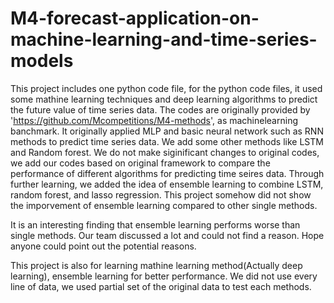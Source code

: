 # M4-forecast-application-on-machine-learning-and-time-series-models

This project includes one python code file,
for the python code files, it used some mathine learning techniques and deep learning algorithms to predict the future value of time series data.
The codes are originally provided by 'https://github.com/Mcompetitions/M4-methods', as machinelearning banchmark. It originally applied MLP and basic neural network such as RNN methods to predict time series data. We add some other methods like LSTM and Random forest. We do not make siginificant changes to original codes, we add our codes based on original framework to compare the performance of different algorithms for predicting time seires data. 
Through further learning, we added the idea of ensemble learning to combine LSTM, random forest, and lasso regression. This project somehow did not show the imporvement of ensemble learning compared to other single methods. 

It is an interesting finding that ensemble learning performs worse than single methods. Our team discussed a lot and could not find a reason. Hope anyone could point out the potential reasons.

This project is also for learning mathine learning method(Actually deep learning), ensemble learning for better performance. We did not use every line of data, we used partial set of the original data to test each methods. 

